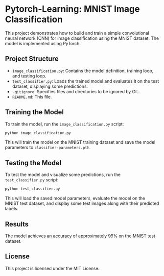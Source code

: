 # Pytorch-Learning: MNIST Image Classification

This project demonstrates how to build and train a simple convolutional neural network (CNN) for image classification using the MNIST dataset. The model is implemented using PyTorch.

## Project Structure

- `image_classification.py`: Contains the model definition, training loop, and testing loop.
- `test_classifier.py`: Loads the trained model and evaluates it on the test dataset, displaying some predictions.
- `.gitignore`: Specifies files and directories to be ignored by Git.
- `README.md`: This file.

## Training the Model

To train the model, run the `image_classification.py` script:
```sh
python image_classification.py
```
This will train the model on the MNIST training dataset and save the model parameters to `classifier-parameters.pth`.

## Testing the Model

To test the model and visualize some predictions, run the `test_classifier.py` script:
```sh
python test_classifier.py
```
This will load the saved model parameters, evaluate the model on the MNIST test dataset, and display some test images along with their predicted labels.

## Results

The model achieves an accuracy of approximately 99% on the MNIST test dataset.

## License

This project is licensed under the MIT License.
